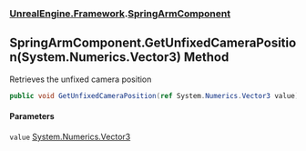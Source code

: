 ### [UnrealEngine.Framework](./UnrealEngine-Framework.md 'UnrealEngine.Framework').[SpringArmComponent](./SpringArmComponent.md 'UnrealEngine.Framework.SpringArmComponent')
## SpringArmComponent.GetUnfixedCameraPosition(System.Numerics.Vector3) Method
Retrieves the unfixed camera position  
```csharp
public void GetUnfixedCameraPosition(ref System.Numerics.Vector3 value);
```
#### Parameters
<a name='UnrealEngine-Framework-SpringArmComponent-GetUnfixedCameraPosition(System-Numerics-Vector3)-value'></a>
`value` [System.Numerics.Vector3](https://docs.microsoft.com/en-us/dotnet/api/System.Numerics.Vector3 'System.Numerics.Vector3')  
  
